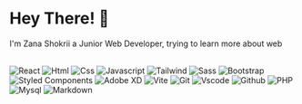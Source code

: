 # Hey There! 👋

I'm Zana Shokrii a Junior Web Developer, trying to learn more about web

<br />

<img alt="React" title="React" src="https://skillicons.dev/icons?i=react" />


<img alt="Html" title="Html" src="https://skillicons.dev/icons?i=html" />

<a href="https://www.w3.org/Style/CSS/Overview.en.html" target="_blank" style="text-decoration: none;">
    <img alt="Css" title="Css" src="https://skillicons.dev/icons?i=css" />
</a>
<a href="https://www.javascript.com" target="_blank" style="text-decoration: none;">
    <img alt="Javascript" title="Javascript" src="https://skillicons.dev/icons?i=js" />
</a>
<a href="https://tailwindcss.com" target="_blank" style="text-decoration: none;">
    <img alt="Tailwind" title="Tailwind" src="https://skillicons.dev/icons?i=tailwind" />
</a>
<a href="https://sass-lang.com" target="_blank" style="text-decoration: none;">
    <img alt="Sass" title="Sass" src="https://skillicons.dev/icons?i=sass" />
</a>
<a href="https://getbootstrap.com" target="_blank" style="text-decoration: none;">
    <img alt="Bootstrap" title="Bootstrap" src="https://skillicons.dev/icons?i=bootstrap" />
</a>
<a href="https://www.styled-components.com" target="_blank" style="text-decoration: none;">
    <img alt="Styled Components" title="Styled Components" src="https://skillicons.dev/icons?i=styledcomponents" />
</a>
<a href="https://helpx.adobe.com/xd/get-started.html" target="_blank" style="text-decoration: none;">
    <img alt="Adobe XD" title="Adobe XD" src="https://skillicons.dev/icons?i=xd" />
</a>
<a href="https://vitejs.dev" target="_blank" style="text-decoration: none;">
    <img alt="Vite" title="Vite" src="https://skillicons.dev/icons?i=vite" />
</a>
<a href="https://git-scm.com" target="_blank" style="text-decoration: none;">
    <img alt="Git" title="Git" src="https://skillicons.dev/icons?i=git" />
</a>
<a href="https://code.visualstudio.com" target="_blank" style="text-decoration: none;">
    <img alt="Vscode" title="Vscode" src="https://skillicons.dev/icons?i=vscode" />
</a>
<a href="https://github.com" target="_blank" style="text-decoration: none;">
    <img alt="Github" title="Github" src="https://skillicons.dev/icons?i=github" />
</a>
<a href="https://www.php.net" target="_blank" style="text-decoration: none;">
    <img alt="PHP" title="PHP" src="https://skillicons.dev/icons?i=php" />
</a>
<a href="https://www.mysql.com" target="_blank" style="text-decoration: none;">
    <img alt="Mysql" title="Mysql" src="https://skillicons.dev/icons?i=mysql" />
</a>
<a href="https://www.markdownguide.org" target="_blank" style="text-decoration: none;">
    <img alt="Markdown" title="Markdown" src="https://skillicons.dev/icons?i=md" />
</a>
